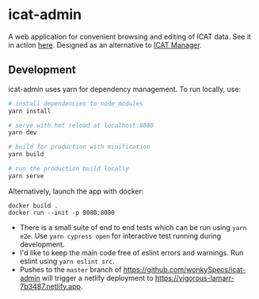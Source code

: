 # icat-admin

A web application for convenient browsing and editing of ICAT data. See it in action [here](https://vigorous-lamarr-7b3487.netlify.app). Designed as an alternative to [ICAT Manager](https://github.com/icatproject/manager.icat-manager).

## Development

icat-admin uses yarn for dependency management. To run locally, use:

``` bash
# install dependencies to node_modules
yarn install

# serve with hot reload at localhost:8080
yarn dev

# build for production with minification
yarn build

# run the production build locally
yarn serve
```

Alternatively, launch the app with docker:

```
docker build .
docker run --init -p 8080:8080
```

 - There is a small suite of end to end tests which can be run using `yarn e2e`. Use `yarn cypress open` for interactive test running during development.
 - I'd like to keep the main code free of eslint errors and warnings. Run eslint using `yarn eslint src`.
 - Pushes to the `master` branch of https://github.com/wonkySpecs/icat-admin will trigger a netlify deployment to https://vigorous-lamarr-7b3487.netlify.app.
